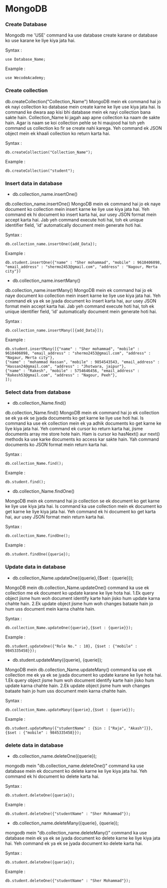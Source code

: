 # MongoDB

### Create Database

Mongodb me 'USE' command ka use database create karane or  database ko use karane ke liye kiya jata hai.

Syntax :
```mongodb
use Database_Name;
```

Example :
```mongo
use WecodeAcademy;
```

### Create collection 

db.createCollection("Collection_Name") MongoDB mein ek command hai jo ek nayi collection ko database mein create karne ke liye use kiya jata hai. Is command ke dwara aap kisi bhi database mein ek nayi collection bana sakte hain. Collection_Name ki jagah aap apne collection ka naam de sakte hain. Agar is naam se koi collection pehle se hi maujood hai toh yeh command us collection ko fir se create nahi karega. Yeh command ek JSON object mein ek khaali collection ko return karta hai.

Syntax :
```mongo
db.createCollection("Collection_Name");
```

Example :
```mongo
db.createCollection("student");
```

### Insert data in database

- db.collection_name.insertOne() 

db.collection_name.insertOne() MongoDB mein ek command hai jo ek naye document ko collection mein insert karne ke liye use kiya jata hai. Yeh command ek hi document ko insert karta hai, aur usey JSON format mein accept karta hai. Jab yeh command execute hoti hai, toh ek unique identifier field, 'id' automatically document mein generate hoti hai.

Syntax :
```mongo
db.collection_name.insertOne({add_Data});
```

Example :
```mongo
db.student.insertOne({"name" : "Sher mohammad", "mobile" : 9610406098, "email_address" : "shermo2453@gmail.com", "address" : "Nagour, Merta city"})
```

- db.collection_name.insertMany() 

db.collection_name.insertMany() MongoDB mein ek command hai jo ek naye document ko collection mein insert karne ke liye use kiya jata hai. Yeh command ek ya ek se jyada document ko insert karta hai, aur usey JSON format mein accept karta hai. Jab yeh command execute hoti hai, toh ek unique identifier field, 'id' automatically document mein generate hoti hai.

Syntax :
```mongo
db.collection_name.insertMany([{add_Data}]);
```

Example :
```mongo
db.student.insertMany([{"name" : "Sher mohammad", "mobile" : 9610406098, "email_address" : "shermo2453@gmail.com", "address" : "Nagaur, Merta city"}, 
{"name" : "mohammad Hassan", "mobile" : 9854543543, "email_address" : "Hassan24@gmail.com", "address" : "Jhotwara, jaipur"},
{"name" : "Rakesh", "mobile" : 5754646456, "email_address" : "Rakesh53@gmail.com", "address" : "Nagour, Peeh"},
]);
```

### Select data from database

- db.collection_Name.find()

db.collection_Name.find() MongoDB mein ek command hai jo ek collection se ek ya ek se jyada documents ko get karne ke liye use hoti hai. Is command ka use ek collection mein ek ya adhik documents ko get karne ke liye kiya jata hai. Yeh command ek cursor ko return karta hai, jisme documents array me store hote hain. Ham is cursor ko hasNext() aur next() methods ka use karke documents ko access kar sakte hain. Yah command documents ko JSON format mein return karta hai.

Syntax :
```mongo
db.collection_Name.find();  
```

Example :
```mongo
db.student.find();
```

- db.collection_Name.findOne()

MongoDB mein ek command hai jo collection se ek document ko get karne ke liye use kiya jata hai. Is command ka use collection mein ek document ko get karne ke liye kiya jata hai. Yeh command ek hi document ko get karta hai, aur usey JSON format mein return karta hai.

Syntax :
```mongodb
db.collection_Name.findOne();  
```

Example :
```mongo
db.student.findOne({querie});
```

### Update data in database

- db.collection_Name.updateOne({querie},{$set : {querie}});


MongoDB mein db.collection_Name.updateOne() command ka use ek collection me ek document ko update karane ke liye hota hai.
1.Ek query object jisme hum woh document identify karte hain jisko hum update karna chahte hain.
2.Ek update object jisme hum woh changes bataate hain jo hum uss document mein karna chahte hain.

Syntax :
```mongodb
db.collection_Name.updateOne({querie},{$set : {querie}});
```

Example :
```mongo
db.student.updateOne({"Role No." : 10}, {$set : {"mobile" : 9845335458}});
```

- db.student.updateMany({querie}, {querie});

MongoDB mein db.collection_Name.updateMany() command ka use ek collection me ek ya ek se jyada  document ko update karane ke liye hota hai.
1.Ek query object jisme hum woh document identify karte hain jisko hum update karna chahte hain.
2.Ek update object jisme hum woh changes bataate hain jo hum uss document mein karna chahte hain.

Syntax :
```mongodb
db.collection_Name.updateMany({querie},{$set : {querie}});
```

Example :
```mongo
db.student.updateMany({"studentName" : {$in : ["Raja", "Akash"]}}, {$set : {"mobile" : 9845335458}});
```

### delete data in database

- db.collection_name.deleteOne({querie});

mongodb mein "db.collection_name.deleteOne()" command ka use database mein ek document ko delete karne ke liye kiya jata hai. Yeh command ek hi document ko delete karta hai.

Syntax :
```mongodb
db.student.deleteOne({querie});
```

Example :
```mongodb
db.student.deleteOne({"studentName" : "Sher Mohammad"});
```

- db.collection_name.deleteMany({querie}, {querie});

mongodb mein "db.collection_name.deleteMany()" command ka use database mein ek ya ek se jyada document ko delete karne ke liye kiya jata hai. Yeh command ek ya ek se jyada document ko delete karta hai.

Syntax :
```mongodb
db.student.deleteOne({querie});
```

Example :
```mongodb
db.student.deleteOne({"studentName" : "Sher Mohammad"});


